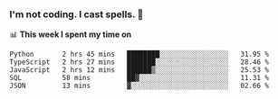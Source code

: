 ### I'm not coding. I cast spells. 🎩

📊 **This week I spent my time on**
<!--START_SECTION:waka-->
```text
Python       2 hrs 45 mins   ████████░░░░░░░░░░░░░░░░░   31.95 % 
TypeScript   2 hrs 27 mins   ███████░░░░░░░░░░░░░░░░░░   28.46 % 
JavaScript   2 hrs 12 mins   ██████▒░░░░░░░░░░░░░░░░░░   25.53 % 
SQL          58 mins         ██▓░░░░░░░░░░░░░░░░░░░░░░   11.31 % 
JSON         13 mins         ▓░░░░░░░░░░░░░░░░░░░░░░░░   02.66 % 
```
<!--END_SECTION:waka-->
